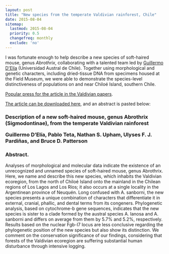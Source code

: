 ```yaml
---
layout: post
title: "New species from the temperate Valdivian rainforest, Chile"
date: 2015-08-04
sitemap:
  lastmod: 2015-08-04
  priority: 0.5
  changefreq: monthly
  exclude: 'no'
---
```


I was fortunate enough to help describe a new species of soft-haired mouse, genus <i>Abrothrix</i>, collaborating with a talented team led by [Guillermo D'Elía](https://www.researchgate.net/profile/Guillermo_DElia) (Universidad Austral de Chile).  Together using morphological and genetic characters, including dried-tissue DNA from specimens housed at the Field Museum, we were able to demonstrate the species-level distinctiveness of populations on and near Chiloé Island, southern Chile.

[Popular press for the article in the Valdivian papers](http://www.australvaldivia.cl/impresa/2015/09/03/full/cuerpo-principal/2/texto/).

[The article can be downloaded here](https://www.researchgate.net/publication/280627167_Description_of_a_new_soft-haired_mouse_genus_Abrothrix_%28Sigmodontinae%29_from_the_temperate_Valdivian_rainforest), and an abstract is pasted below:

<h3>Description of a new soft-haired mouse, genus Abrothrix (Sigmodontinae), from the temperate Valdivian rainforest
<p>
Guillermo D’Elía, Pablo Teta, Nathan S. Upham, Ulyses F. J. Pardiñas, and Bruce D. Patterson
</p>
</h3>

<h3>Abstract. </h3>
Analyses of morphological and molecular data indicate the existence of an unrecognized and unnamed species of soft-haired mouse, genus Abrothrix. Here, we name and describe this new species, which inhabits the Valdivian ecoregion, from the north of Chiloé Island onto the mainland in the Chilean regions of Los Lagos and Los Ríos; it also occurs at a single locality in the Argentinean province of Neuquén. Long confused with A. sanborni, the new species presents a unique combination of characters that differentiate it in external, cranial, phallic, and dental terms from its congeners. Phylogenetic analysis, based on cytochrome-b gene sequences, indicates that the new species is sister to a clade formed by the austral species A. lanosa and A. sanborni and differs on average from them by 5.7% and 5.2%, respectively. Results based on the nuclear Fgb-I7 locus are less conclusive regarding the phylogenetic position of the new species but also show its distinction. We comment on the conservation significance of our findings, considering that forests of the Valdivian ecoregion are suffering substantial human disturbance through intensive logging.

